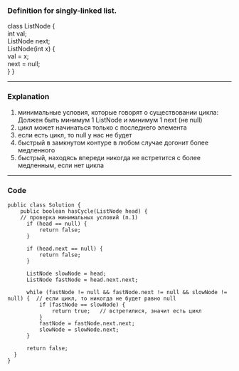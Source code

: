 ### Definition for singly-linked list.

   class ListNode {  
       int val;  
       ListNode next;  
       ListNode(int x) {  
           val = x;  
           next = null;  
       }
   }  

---

### Explanation
1) минимальные условия, которые говорят о существовании цикла: Должен быть минимум 1 ListNode и минимум 1 next (не null)
2) цикл может начинаться только с последнего элемента
3) если есть цикл, то null у нас не будет
4) быстрый в замкнутом контуре в любом случае догонит более медленного
5) быстрый, находясь впереди никогда не встретится с более медленным, если нет цикла

---

### Code

    public class Solution {
        public boolean hasCycle(ListNode head) {
        // проверка минимальных условий (п.1)
          if (head == null) {
              return false;
          }

          if (head.next == null) {
              return false;
          }

          ListNode slowNode = head;
          ListNode fastNode = head.next.next;

          while (fastNode != null && fastNode.next != null && slowNode != null) {  // если цикл, то никогда не будет равно null
              if (fastNode == slowNode) {
                  return true;   // встретилися, значит есть цикл
              }
              fastNode = fastNode.next.next;
              slowNode = slowNode.next;
          }

          return false;
      }
    }

